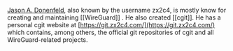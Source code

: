 [Jason A. Donenfeld](https://www.zx2c4.com), also known by the username zx2c4, is mostly know for creating and maintaining [[WireGuard]] . He also created [[cgit]]. He has a personal cgit website at [https://git.zx2c4.com/](https://git.zx2c4.com/) which contains, among others, the official git repositories of cgit and all WireGuard-related projects.